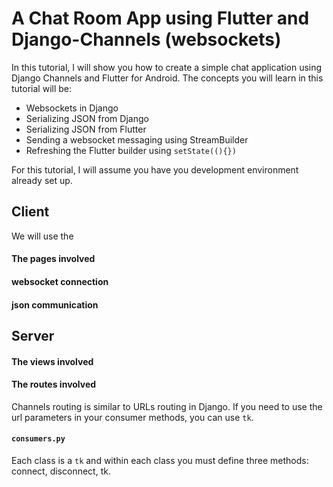 # A Chat Room App using Flutter and Django-Channels (websockets)

In this tutorial, I will show you how to create a
simple chat application using Django Channels and Flutter for Android.
The concepts you will learn in this tutorial will be:

* Websockets in Django
* Serializing JSON from Django
* Serializing JSON from Flutter
* Sending a websocket messaging using StreamBuilder
* Refreshing the Flutter builder using `setState((){})`

For this tutorial, I will assume you have you development
environment already set up.

## Client

We will use the 

#### The pages involved

#### websocket connection

#### json communication



## Server

#### The views involved



#### The routes involved

Channels routing is similar to URLs routing in Django. 
If you need to use the url parameters in your consumer methods, 
you can use `tk`. 


#### `consumers.py`

Each class is a `tk` and within each class you must define
three methods: connect, disconnect, tk.

